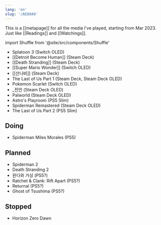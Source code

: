 ```yaml
---
lang: 'en'
slug: '/AE80A9'
---
```


This is a [[metapage]] for all the media I've played, starting from Mar 2023. Just like [[Readings]] and [[Watchings]].

import Shuffle from '@site/src/components/Shuffle'

<Shuffle>

- Splatoon 3 (Switch OLED)
- [[Detroit Become Human]] (Steam Deck)
- [[Death Stranding]] (Steam Deck)
- [[Super Mario Wonder]] (Switch OLED)
- [[산나비]] (Steam Deck)
- The Last of Us Part 1 (Steam Deck, Steam Deck OLED)
- Pokemon Scarlet (Switch OLED)
- \_전언 (Steam Deck OLED)
- Palworld (Steam Deck OLED)
- Astro's Playroom (PS5 Slim)
- Spiderman Remastered (Steam Deck OLED)
- The Last of Us Part 2 (PS5 Slim)

</Shuffle>

## Doing

- Spiderman Miles Morales (PS5)

## Planned

- Spiderman 2
- Death Stranding 2
- 완다와 거상 (PS5?)
- Ratchet & Clank: Rift Apart (PS5?)
- Returnal (PS5?)
- Ghost of Tsushima (PS5?)

## Stopped

- Horizon Zero Dawn

